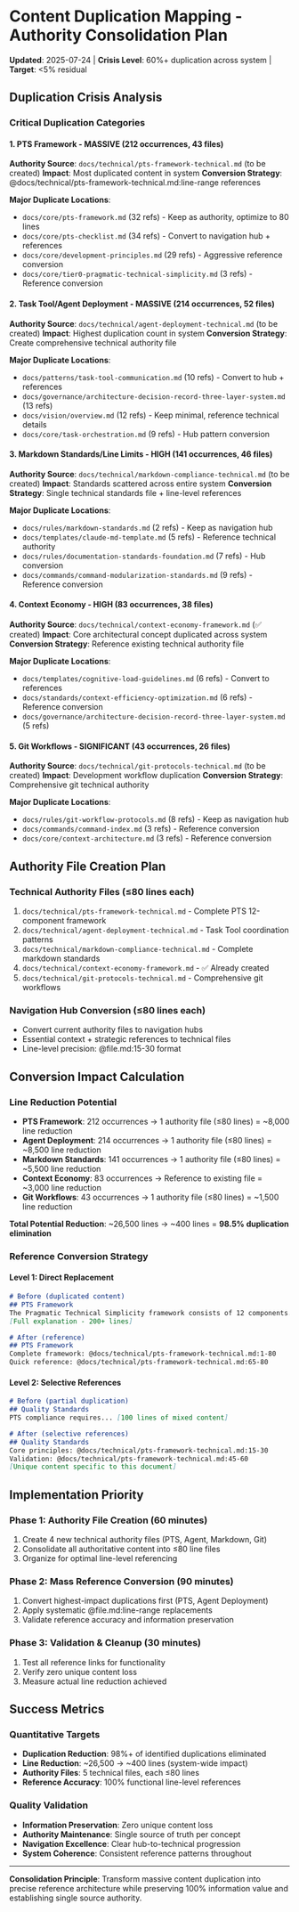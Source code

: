 # Content Duplication Mapping - Authority Consolidation Plan

**Updated**: 2025-07-24 | **Crisis Level**: 60%+ duplication across system | **Target**: <5% residual

## Duplication Crisis Analysis

### **Critical Duplication Categories**

#### **1. PTS Framework - MASSIVE (212 occurrences, 43 files)**
**Authority Source**: `docs/technical/pts-framework-technical.md` (to be created)
**Impact**: Most duplicated content in system
**Conversion Strategy**: @docs/technical/pts-framework-technical.md:line-range references

**Major Duplicate Locations**:
- `docs/core/pts-framework.md` (32 refs) - Keep as authority, optimize to 80 lines
- `docs/core/pts-checklist.md` (34 refs) - Convert to navigation hub + references
- `docs/core/development-principles.md` (29 refs) - Aggressive reference conversion
- `docs/core/tier0-pragmatic-technical-simplicity.md` (3 refs) - Reference conversion

#### **2. Task Tool/Agent Deployment - MASSIVE (214 occurrences, 52 files)**
**Authority Source**: `docs/technical/agent-deployment-technical.md` (to be created)
**Impact**: Highest duplication count in system
**Conversion Strategy**: Create comprehensive technical authority file

**Major Duplicate Locations**:
- `docs/patterns/task-tool-communication.md` (10 refs) - Convert to hub + references
- `docs/governance/architecture-decision-record-three-layer-system.md` (13 refs)
- `docs/vision/overview.md` (12 refs) - Keep minimal, reference technical details
- `docs/core/task-orchestration.md` (9 refs) - Hub pattern conversion

#### **3. Markdown Standards/Line Limits - HIGH (141 occurrences, 46 files)**
**Authority Source**: `docs/technical/markdown-compliance-technical.md` (to be created)
**Impact**: Standards scattered across entire system
**Conversion Strategy**: Single technical standards file + line-level references

**Major Duplicate Locations**:
- `docs/rules/markdown-standards.md` (2 refs) - Keep as navigation hub
- `docs/templates/claude-md-template.md` (5 refs) - Reference technical authority
- `docs/rules/documentation-standards-foundation.md` (7 refs) - Hub conversion
- `docs/commands/command-modularization-standards.md` (9 refs) - Reference conversion

#### **4. Context Economy - HIGH (83 occurrences, 38 files)**
**Authority Source**: `docs/technical/context-economy-framework.md` (✅ created)
**Impact**: Core architectural concept duplicated across system
**Conversion Strategy**: Reference existing technical authority file

**Major Duplicate Locations**:
- `docs/templates/cognitive-load-guidelines.md` (6 refs) - Convert to references
- `docs/standards/context-efficiency-optimization.md` (6 refs) - Reference conversion
- `docs/governance/architecture-decision-record-three-layer-system.md` (5 refs)

#### **5. Git Workflows - SIGNIFICANT (43 occurrences, 26 files)**
**Authority Source**: `docs/technical/git-protocols-technical.md` (to be created)
**Impact**: Development workflow duplication
**Conversion Strategy**: Comprehensive git technical authority

**Major Duplicate Locations**:
- `docs/rules/git-workflow-protocols.md` (8 refs) - Keep as navigation hub
- `docs/commands/command-index.md` (3 refs) - Reference conversion
- `docs/core/context-architecture.md` (3 refs) - Reference conversion

## Authority File Creation Plan

### **Technical Authority Files** (≤80 lines each)
1. `docs/technical/pts-framework-technical.md` - Complete PTS 12-component framework
2. `docs/technical/agent-deployment-technical.md` - Task Tool coordination patterns  
3. `docs/technical/markdown-compliance-technical.md` - Complete markdown standards
4. `docs/technical/context-economy-framework.md` - ✅ Already created
5. `docs/technical/git-protocols-technical.md` - Comprehensive git workflows

### **Navigation Hub Conversion** (≤80 lines each)
- Convert current authority files to navigation hubs
- Essential context + strategic references to technical files
- Line-level precision: @file.md:15-30 format

## Conversion Impact Calculation

### **Line Reduction Potential**
- **PTS Framework**: 212 occurrences → 1 authority file (≤80 lines) = ~8,000 line reduction
- **Agent Deployment**: 214 occurrences → 1 authority file (≤80 lines) = ~8,500 line reduction  
- **Markdown Standards**: 141 occurrences → 1 authority file (≤80 lines) = ~5,500 line reduction
- **Context Economy**: 83 occurrences → Reference to existing file = ~3,000 line reduction
- **Git Workflows**: 43 occurrences → 1 authority file (≤80 lines) = ~1,500 line reduction

**Total Potential Reduction**: ~26,500 lines → ~400 lines = **98.5% duplication elimination**

### **Reference Conversion Strategy**

#### **Level 1: Direct Replacement**
```markdown
# Before (duplicated content)
## PTS Framework
The Pragmatic Technical Simplicity framework consists of 12 components...
[Full explanation - 200+ lines]

# After (reference)
## PTS Framework  
Complete framework: @docs/technical/pts-framework-technical.md:1-80
Quick reference: @docs/technical/pts-framework-technical.md:65-80
```

#### **Level 2: Selective References**
```markdown
# Before (partial duplication)
## Quality Standards
PTS compliance requires... [100 lines of mixed content]

# After (selective references)
## Quality Standards
Core principles: @docs/technical/pts-framework-technical.md:15-30
Validation: @docs/technical/pts-framework-technical.md:45-60
[Unique content specific to this document]
```

## Implementation Priority

### **Phase 1: Authority File Creation** (60 minutes)
1. Create 4 new technical authority files (PTS, Agent, Markdown, Git)
2. Consolidate all authoritative content into ≤80 line files
3. Organize for optimal line-level referencing

### **Phase 2: Mass Reference Conversion** (90 minutes)
1. Convert highest-impact duplications first (PTS, Agent Deployment)
2. Apply systematic @file.md:line-range replacements
3. Validate reference accuracy and information preservation

### **Phase 3: Validation & Cleanup** (30 minutes)
1. Test all reference links for functionality
2. Verify zero unique content loss
3. Measure actual line reduction achieved

## Success Metrics

### **Quantitative Targets**
- **Duplication Reduction**: 98%+ of identified duplications eliminated
- **Line Reduction**: ~26,500 → ~400 lines (system-wide impact)
- **Authority Files**: 5 technical files, each ≤80 lines
- **Reference Accuracy**: 100% functional line-level references

### **Quality Validation**
- **Information Preservation**: Zero unique content loss
- **Authority Maintenance**: Single source of truth per concept
- **Navigation Excellence**: Clear hub-to-technical progression
- **System Coherence**: Consistent reference patterns throughout

---
**Consolidation Principle**: Transform massive content duplication into precise reference architecture while preserving 100% information value and establishing single source authority.